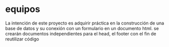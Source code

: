 # equipos
La intención de este proyecto es adquirir práctica en la construcción de una base de datos y su conexión con un formulario en un documento html.
se crearán documentos independientes para el head, el footer con el fin de reutilizar código
